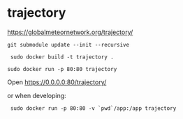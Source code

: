 # trajectory
https://globalmeteornetwork.org/trajectory/

`git submodule update --init --recursive`

` sudo docker build -t trajectory .`

`sudo docker run -p 80:80 trajectory`

Open https://0.0.0.0:80/trajectory/

or when developing:

`` sudo docker run -p 80:80 -v `pwd`/app:/app trajectory``